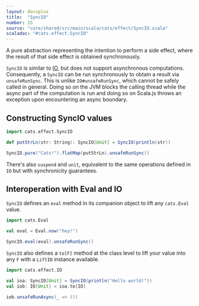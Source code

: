 ```yaml
---
layout: docsplus
title:  "SyncIO"
number: 15
source: "core/shared/src/main/scala/cats/effect/SyncIO.scala"
scaladoc: "#cats.effect.SyncIO"
---
```


A pure abstraction representing the intention to perform a side effect, where the result of that side effect is obtained synchronously.

`SyncIO` is similar to [IO](io.md), but does not support asynchronous computations. Consequently, a `SyncIO` can be run synchronously to obtain a result via `unsafeRunSync`. This is unlike `IO#unsafeRunSync`, which cannot be safely called in general. Doing so on the JVM blocks the calling thread while the async part of the computation is run and doing so on Scala.js throws an exception upon encountering an async boundary.

## Constructing SyncIO values

```scala mdoc
import cats.effect.SyncIO

def putStrLn(str: String): SyncIO[Unit] = SyncIO(println(str))

SyncIO.pure("Cats!").flatMap(putStrLn).unsafeRunSync()
```

There's also `suspend` and `unit`, equivalent to the same operations defined in `IO` but with synchronicity guarantees.

## Interoperation with Eval and IO

`SyncIO` defines an `eval` method in its companion object to lift any `cats.Eval` value.

```scala mdoc
import cats.Eval

val eval = Eval.now("hey!")

SyncIO.eval(eval).unsafeRunSync()
```

`SyncIO` also defines a `to[F]` method at the class level to lift your value into any `F` with a `LiftIO` instance available.

```scala mdoc
import cats.effect.IO

val ioa: SyncIO[Unit] = SyncIO(println("Hello world!"))
val iob: IO[Unit] = ioa.to[IO]

iob.unsafeRunAsync(_ => ())
```
